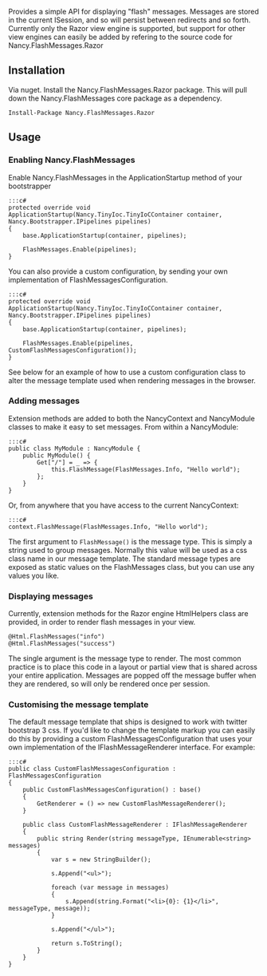 Provides a simple API for displaying "flash" messages. Messages are stored in the current ISession, and so will persist between redirects and so forth. Currently only the Razor view engine is supported, but support for other view engines can easily be added by refering to the source code for Nancy.FlashMessages.Razor

## Installation

Via nuget. Install the Nancy.FlashMessages.Razor package. This will pull down the Nancy.FlashMessages core package as a dependency.

	Install-Package Nancy.FlashMessages.Razor

## Usage

### Enabling Nancy.FlashMessages

Enable Nancy.FlashMessages in the ApplicationStartup method of your bootstrapper

	:::c#
	protected override void ApplicationStartup(Nancy.TinyIoc.TinyIoCContainer container, Nancy.Bootstrapper.IPipelines pipelines)
	{
		base.ApplicationStartup(container, pipelines);
            
		FlashMessages.Enable(pipelines);
	}

You can also provide a custom configuration, by sending your own implementation of FlashMessagesConfiguration.

	:::c#
	protected override void ApplicationStartup(Nancy.TinyIoc.TinyIoCContainer container, Nancy.Bootstrapper.IPipelines pipelines)
	{
		base.ApplicationStartup(container, pipelines);
            
		FlashMessages.Enable(pipelines, CustomFlashMessagesConfiguration());
	}

See below for an example of how to use a custom configuration class to alter the message template used when rendering messages in the browser.

### Adding messages

Extension methods are added to both the NancyContext and NancyModule classes to make it easy to set messages. From within a NancyModule:

	:::c#
	public class MyModule : NancyModule {
		public MyModule() {
			Get["/"] = _ => {
				this.FlashMessage(FlashMessages.Info, "Hello world");
			};
		}
	}

Or, from anywhere that you have access to the current NancyContext:

	:::c#
	context.FlashMessage(FlashMessages.Info, "Hello world");

The first argument to `FlashMessage()` is the message type. This is simply a string used to group messages. Normally this value will be used as a css class name in our message template. The standard message types are exposed as static values on the FlashMessages class, but you can use any values you like.

### Displaying messages

Currently, extension methods for the Razor engine HtmlHelpers class are provided, in order to render flash messages in your view.

	@Html.FlashMessages("info")
    @Html.FlashMessages("success")

The single argument is the message type to render. The most common practice is to place this code in a layout or partial view that is shared across your entire application. Messages are popped off the message buffer when they are rendered, so will only be rendered once per session.

### Customising the message template

The default message template that ships is designed to work with twitter bootstrap 3 css. If you'd like to change the template markup you can easily do this by providing a custom FlashMessagesConfiguration that uses your own implementation of the IFlashMessageRenderer interface. For example:

	:::c#
	public class CustomFlashMessagesConfiguration : FlashMessagesConfiguration
    {
        public CustomFlashMessagesConfiguration() : base()
        {
            GetRenderer = () => new CustomFlashMessageRenderer();
        }

        public class CustomFlashMessageRenderer : IFlashMessageRenderer
        {
            public string Render(string messageType, IEnumerable<string> messages)
            {
                var s = new StringBuilder();

                s.Append("<ul>");

                foreach (var message in messages)
                {
                    s.Append(string.Format("<li>{0}: {1}</li>", messageType, message));
                }

                s.Append("</ul>");

                return s.ToString();
            }
        }
    }